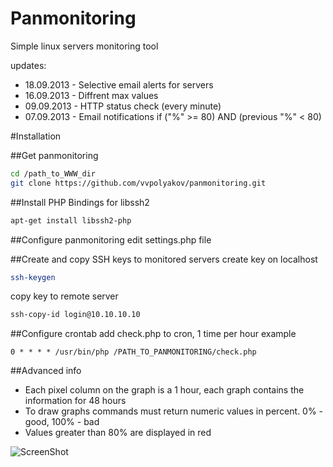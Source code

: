 Panmonitoring
=============

Simple linux servers monitoring tool

updates:
* 18.09.2013 - Selective email alerts for servers
* 16.09.2013 - Diffrent max values
* 09.09.2013 - HTTP status check (every minute)
* 07.09.2013 - Email notifications if ("%" >= 80) AND (previous "%" < 80)

#Installation

##Get panmonitoring
````bash
cd /path_to_WWW_dir
git clone https://github.com/vvpolyakov/panmonitoring.git
````

##Install PHP Bindings for libssh2
````bash
apt-get install libssh2-php
````

##Configure panmonitoring
edit settings.php file

##Create and copy SSH keys to monitored servers
create key on localhost
````bash
ssh-keygen
````

copy key to remote server
````bash
ssh-copy-id login@10.10.10.10
````

##Configure crontab
add check.php to cron, 1 time per hour
example
````
0 * * * * /usr/bin/php /PATH_TO_PANMONITORING/check.php
````

##Advanced info
* Each pixel column on the graph is a 1 hour, each graph contains the information for 48 hours
* To draw graphs commands must return numeric values in percent. 0% - good, 100% - bad
* Values greater than 80% are displayed in red

![ScreenShot](http://dasich.panweb.com/app/file/696183809.jpg)
